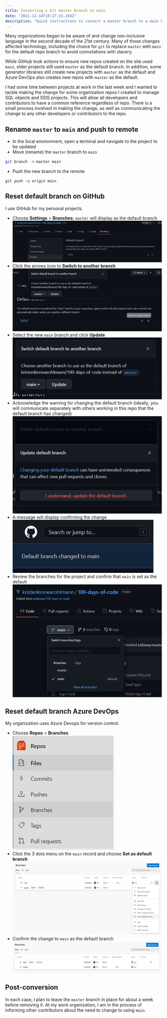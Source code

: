 ```yaml
---
title: Converting a Git master Branch to main
date: "2021-11-14T19:27:33.284Z"
description: "Quick instructions to convert a master branch to a main branch"
---
```


Many organizations began to be aware of and change non-inclusive language in the second decade of the 21st century. Many of those changes affected technology, including the choice for `git` to replace `master` with `main` for the default repo branch to avoid connotations with slavery.

While GitHub took actions to ensure new repos created on the site used `main`, older projects still used `master` as the default branch. In addition, some generator libraries still create new projects with `master` as the default and Azure DevOps also creates new repos with `master` as the default.

I had some time between projects at work in the last week and I wanted to tackle making the change for some organization repos I created to manage SQL objects and SSIS projects. This will allow all developers and contributors to have a common reference regardless of repo. There is a small process involved in making the change, as well as communicating the change to any other developers or contributors to the repo.

## Rename `master` to `main` and push to remote

- In the local environment, open a terminal and navigate to the project to be updated
- Move (rename) the `master` branch to `main`
```bash
git branch -m master main
```
- Push the new branch to the remote
```
git push -u origin main
```

## Reset default branch on GitHub

I use GitHub for my personal projects.  

- Choose **Settings** > **Branches**; `master` will display as the default branch  
![GitHub master as default](./personal-100days-01-settings-branches.jpg)
- Click the arrows icon to **Switch to another branch**  
![GitHub switch to another branch as default](./personal-100days-02-switch.jpg)
- Select the new `main` branch and click **Update**
![GitHub select main branch](./personal-100days-03-switch-main.jpg)
- Acknowledge the warning for changing the default branch (ideally, you will communicate separately with others working in this repo that the default branch has changed)  
![GitHub acknowledge warning](./personal-100days-04-switch-main-confirm.jpg)
- A message will display confirming the change  
![GitHub default branch changed](./personal-100days-05-switch-main-confirm-notif.jpg)
- Review the branches for the project and confirm that `main` is set as the default  
![GitHub main default](./personal-100days-06-final.jpg)

## Reset default branch Azure DevOps

My organization uses Azure Devops for version control.

- Choose **Repos** > **Branches**  
![Azure DevOps branches](./azdo-01-branches.jpg)
- Click the 3 dots menu on the `main` record and choose **Set as default branch**  
![Azure DevOps set main as default](./azdo-02-branches-set-main-default.jpg)
- Confirm the change to `main` as the default branch  
![Azure DevOps confirm main](./azdo-03-branches-main-default.jpg)

## Post-conversion

In each case, I plan to leave the `master` branch in place for about a week before removing it. At my work organization, I am in the process of informing other contributors about the need to change to using `main`.
